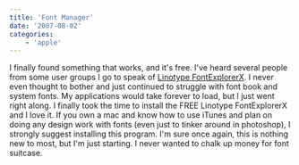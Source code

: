 ```yaml
---
title: 'Font Manager'
date: '2007-08-02'
categories:
    - 'apple'
---
```


I finally found something that works, and it's free. I've heard several people from some user groups I go to speak of [Linotype FontExplorerX](http://www.linotype.com/fontexplorerX). I never even thought to bother and just continued to struggle with font book and system fonts. My applications would take forever to load, but I just went right along. I finally took the time to install the FREE Linotype FontExplorerX and I love it. If you own a mac and know how to use iTunes and plan on doing any design work with fonts (even just to tinker around in photoshop), I strongly suggest installing this program. I'm sure once again, this is nothing new to most, but I'm just starting. I never wanted to chalk up money for font suitcase.
